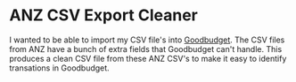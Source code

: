 # ANZ CSV Export Cleaner
I wanted to be able to import my CSV file's into [Goodbudget](https://goodbudget.com/). The CSV files from ANZ have a bunch of extra fields that Goodbudget can't handle. This produces a clean CSV file from these ANZ CSV's to make it easy to identify transations in Goodbudget.